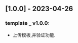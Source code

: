 <!--
This project adheres to [Semantic Versioning](https://semver.org).
Note: In this file, do not use the hard wrap in the middle of a sentence for compatibility with GitHub comment style markdown rendering.


发布日志节点案例格式如下(支持多版本发布):
Example:

## [1.0.2] - 2023-03-10 
 
###  mynuget _ v4.0.0.0:
- 初步版本 简单实现 还未优化
###  xxx.xxx _ v1.2.0:
- 初步版本 简单实现 还未优化
- fix warning 
###  myproject1 _ v3.2.0-beta.2:
- 初步版本 简单实现 还未优化
- fix warning 
###  myproject2 _ 1.0.0:
- 初步版本 简单实现 还未优化
- fix warning 



## [2.0.1] - 2023-04-08

###  mypackage1 _ v2.0.9:
- 初步版本,仅供测试.
- 优化引擎,提升性能.
###  mb.azulx.package _ v2.1.1:
- Add 方法支持多种类型重载.
- Delete 方法增加延迟释放.

-->

## [1.0.0] - 2023-04-26

###  template _ v1.0.0:
- 上传模板,并验证功能.



